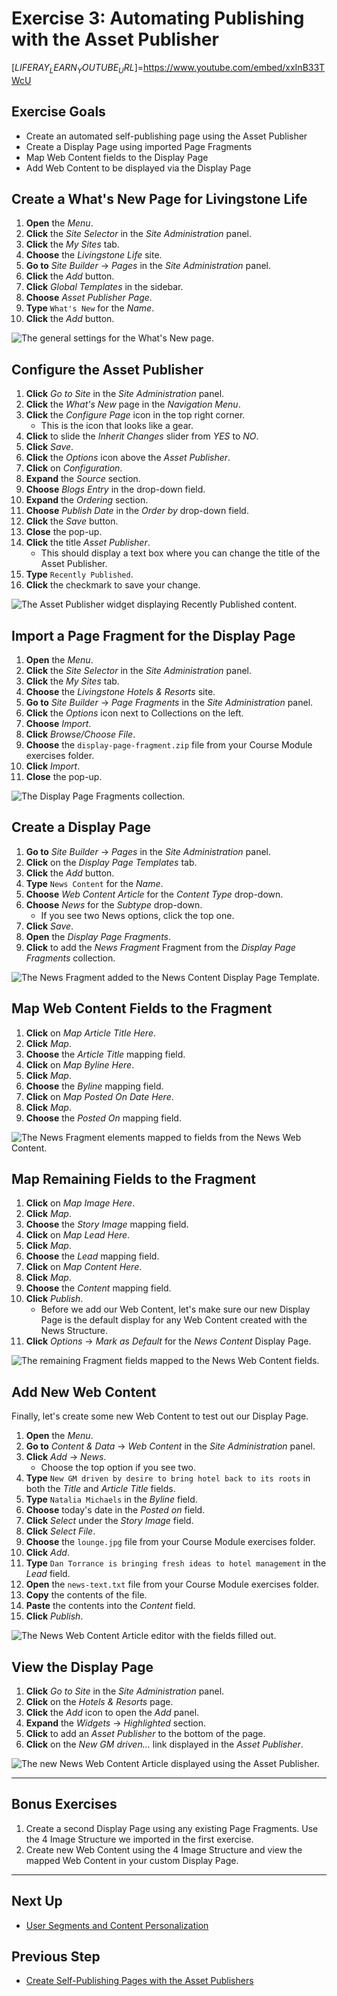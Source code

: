 # Exercise 3: Automating Publishing with the Asset Publisher

[$LIFERAY_LEARN_YOUTUBE_URL$]=https://www.youtube.com/embed/xxInB33TWcU

## Exercise Goals

* Create an automated self-publishing page using the Asset Publisher
* Create a Display Page using imported Page Fragments
* Map Web Content fields to the Display Page
* Add Web Content to be displayed via the Display Page

## Create a What's New Page for Livingstone Life

1. **Open** the _Menu_.
2. **Click** the _Site Selector_ in the _Site Administration_ panel.
3. **Click** the _My Sites_ tab.
4. **Choose** the _Livingstone Life_ site.
5. **Go to** _Site Builder_ → _Pages_ in the _Site Administration_ panel.
6. **Click** the _Add_ button.
7. **Click** _Global Templates_ in the sidebar.
8. **Choose** _Asset Publisher Page_.
9. **Type** `What's New` for the _Name_.
10. **Click** the _Add_ button.

![The general settings for the What's New page.](./images/livingstone-life-new.png)

## Configure the Asset Publisher

1. **Click** _Go to Site_ in the _Site Administration_ panel.
2. **Click** the _What's New_ page in the _Navigation Menu_.
3. **Click** the _Configure Page_ icon in the top right corner.
	- This is the icon that looks like a gear.
4. **Click** to slide the _Inherit Changes_ slider from _YES_ to _NO_.
5. **Click** _Save_.
6. **Click** the _Options_ icon above the _Asset Publisher_.
7. **Click** on _Configuration_.
8. **Expand** the _Source_ section.
9. **Choose** _Blogs Entry_ in the drop-down field.
10. **Expand** the _Ordering_ section.
11. **Choose** _Publish Date_ in the _Order by_ drop-down field.
12. **Click** the _Save_ button.
13. **Close** the pop-up.
14. **Click** the title _Asset Publisher_.
    - This should display a text box where you can change the title of the Asset Publisher.
15. **Type** `Recently Published`.
16. **Click** the checkmark to save your change.

![The Asset Publisher widget displaying Recently Published content.](./images/asset-publisher-configured.png)

## Import a Page Fragment for the Display Page

1. **Open** the _Menu_.
2. **Click** the _Site Selector_ in the _Site Administration_ panel.
3. **Click** the _My Sites_ tab.
4. **Choose** the _Livingstone Hotels & Resorts_ site.
5. **Go to** _Site Builder_ → _Page Fragments_ in the _Site Administration_ panel.
6. **Click** the _Options_ icon next to Collections on the left.
7. **Choose** _Import_.
8. **Click** _Browse/Choose File_.
9. **Choose** the `display-page-fragment.zip` file from your Course Module exercises folder.
10. **Click** _Import_.
11. **Close** the pop-up.

![The Display Page Fragments collection.](./images/imported-display-page.png)

## Create a Display Page

1. **Go to** _Site Builder_ → _Pages_ in the _Site Administration_ panel.
2. **Click** on the _Display Page Templates_ tab.
3. **Click** the _Add_ button.
4. **Type** `News Content` for the _Name_.
5. **Choose** _Web Content Article_ for the _Content Type_ drop-down.
6. **Choose** _News_ for the _Subtype_ drop-down.
    * If you see two News options, click the top one.
7. **Click** _Save_.
8. **Open** the _Display Page Fragments_.
9. **Click** to add the _News Fragment_ Fragment from the _Display Page Fragments_ collection.

![The News Fragment added to the News Content Display Page Template.](./images/news-fragment.png)

## Map Web Content Fields to the Fragment

1. **Click** on _Map Article Title Here_.
2. **Click** _Map_.
3. **Choose** the _Article Title_ mapping field.
4. **Click** on _Map Byline Here_.
5. **Click** _Map_.
6. **Choose** the _Byline_ mapping field.
7. **Click** on _Map Posted On Date Here_.
8. **Click** _Map_.
9. **Choose** the _Posted On_ mapping field.

![The News Fragment elements mapped to fields from the News Web Content.](./images/mapped-title.png)

## Map Remaining Fields to the Fragment

1. **Click** on _Map Image Here_.
2. **Click** _Map_.
3. **Choose** the _Story Image_ mapping field.
4. **Click** on _Map Lead Here_.
5. **Click** _Map_.
6. **Choose** the _Lead_ mapping field.
7. **Click** on _Map Content Here_.
8. **Click** _Map_.
9. **Choose** the _Content_ mapping field.
10. **Click** _Publish_.
    * Before we add our Web Content, let's make sure our new Display Page is the default display for any Web Content created with the News Structure.
11. **Click** _Options_ → _Mark as Default_ for the _News Content_ Display Page.

![The remaining Fragment fields mapped to the News Web Content fields.](./images/news-display.png)

## Add New Web Content

Finally, let's create some new Web Content to test out our Display Page.
1. **Open** the _Menu_.
2. **Go to** _Content & Data_ → _Web Content_ in the _Site Administration_ panel.
3. **Click** _Add_ → _News_.
    * Choose the top option if you see two.
4. **Type** `New GM driven by desire to bring hotel back to its roots` in both the _Title_ and _Article Title_ fields.
5. **Type** `Natalia Michaels` in the _Byline_ field.
6. **Choose** today's date in the _Posted on_ field.
7. **Click** _Select_ under the _Story Image_ field.
8. **Click** _Select File_.
9. **Choose** the `lounge.jpg` file from your Course Module exercises folder.
10. **Click** _Add_.
11. **Type** `Dan Torrance is bringing fresh ideas to hotel management` in the _Lead_ field.
12. **Open** the `news-text.txt` file from your Course Module exercises folder.
13. **Copy** the contents of the file.
14. **Paste** the contents into the _Content_ field.
15. **Click** _Publish_.

![The News Web Content Article editor with the fields filled out.](./images/new-web-content.png)

## View the Display Page

1. **Click** _Go to Site_ in the _Site Administration_ panel.
2. **Click** on the _Hotels & Resorts_ page.
3. **Click** the _Add_ icon to open the _Add_ panel.
4. **Expand** the _Widgets_ → _Highlighted_ section.
5. **Click** to add an _Asset Publisher_ to the bottom of the page.
6. **Click** on the _New GM driven..._ link displayed in the _Asset Publisher_.

![The new News Web Content Article displayed using the Asset Publisher.](./images/asset-displayed.png)

---

## Bonus Exercises

1. Create a second Display Page using any existing Page Fragments. Use the 4 Image Structure we imported in the first exercise.
2. Create new Web Content using the 4 Image Structure and view the mapped Web Content in your custom Display Page.

---

## Next Up

* [User Segments and Content Personalization](./user-segments-and-content-page-personalization.md)

## Previous Step

* [Create Self-Publishing Pages with the Asset Publishers](./create-self-publishing-pages.md)